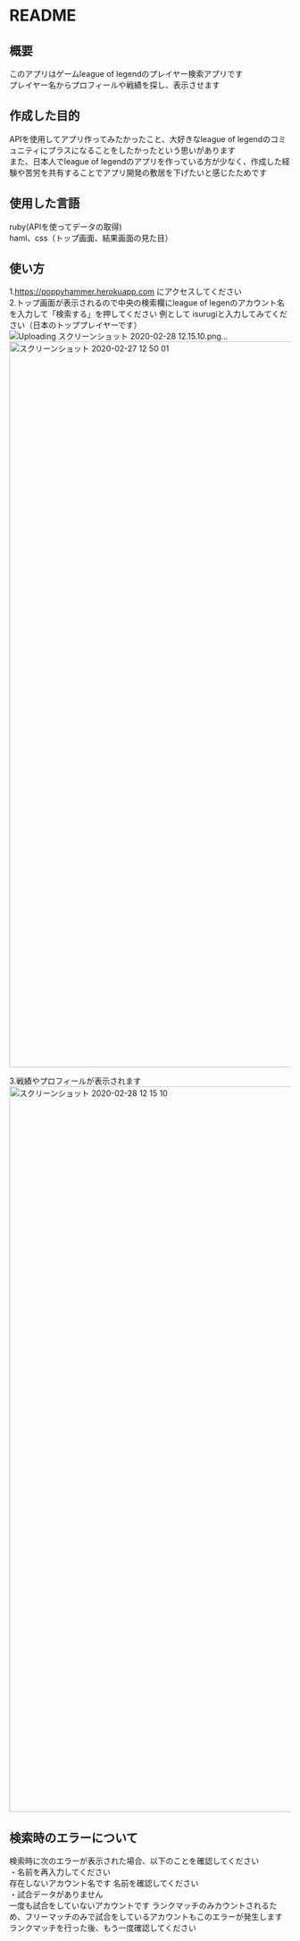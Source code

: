 # README

## 概要
このアプリはゲームleague of legendのプレイヤー検索アプリです  
プレイヤー名からプロフィールや戦績を探し、表示させます
## 作成した目的
APIを使用してアプリ作ってみたかったこと、大好きなleague of legendのコミュニティにプラスになることをしたかったという思いがあります  
また、日本人でleague of legendのアプリを作っている方が少なく、作成した経験や苦労を共有することでアプリ開発の敷居を下げたいと感じたためです
## 使用した言語
ruby(APIを使ってデータの取得)  
haml、css（トップ画面、結果画面の見た目）
## 使い方
1.https://poppyhammer.herokuapp.com にアクセスしてください  
2.トップ画面が表示されるので中央の検索欄にleague of legenのアカウント名を入力して「検索する」を押してください
例として isurugiと入力してみてください（日本のトッププレイヤーです）
![Uploading スクリーンショット 2020-02-28 12.15.10.png…]()
<img width="1300" alt="スクリーンショット 2020-02-27 12 50 01" src="https://user-images.githubusercontent.com/57381866/75410660-f24b2e80-595f-11ea-9b37-fe3a4b8fae63.png">

3.戦績やプロフィールが表示されます
<img width="1300" alt="スクリーンショット 2020-02-28 12 15 10" src="https://user-images.githubusercontent.com/57381866/75513681-e8492e80-5a38-11ea-8739-e5d03867c9c3.png">

## 検索時のエラーについて
検索時に次のエラーが表示された場合、以下のことを確認してください  
・名前を再入力してください  
存在しないアカウント名です 名前を確認してください  
・試合データがありません  
一度も試合をしていないアカウントです ランクマッチのみカウントされるため、フリーマッチのみで試合をしているアカウントもこのエラーが発生します  
ランクマッチを行った後、もう一度確認してください

